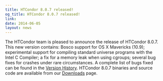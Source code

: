 ```yaml
---
title: HTCondor 8.0.7 released!
og_title: HTCondor 8.0.7 released!
link: 
date: 2014-06-05
layout: news
---
```


The HTCondor team is pleased to announce the release of HTCondor 8.0.7. This new version contains: Bosco support for OS X Mavericks (10.9); experimental support for compiling standard universe programs with the Intel C Compiler; a fix for a memory leak when using cgroups; several bug fixes for crashes under rare circumstances. A complete list of bugs fixed can be found in the <a href="manual/v8.0.7/10_3Stable_Release.html">Version History</a>. HTCondor 8.0.7 binaries and source code are available from our <a href="downloads/">Downloads</a> page. 
